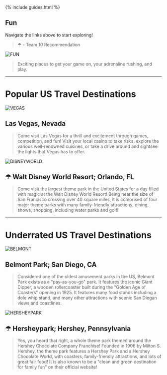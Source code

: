 {% include guides.html %}

## Fun

Navigate the links above to start exploring!

> ☂ - Team 10 Recommendation

![FUN](https://trekbaron.com/wp-content/uploads/2020/08/types-of-roller-coasters-Aug262020-1-min.jpg)

> Exciting places to get your game on, your adrenaline rushing, and play.

---------
# Popular US Travel Destinations

![VEGAS](https://dynamic-media-cdn.tripadvisor.com/media/photo-o/17/01/00/2b/the-strip.jpg?w=600&h=400&s=1)
## Las Vegas, Nevada
> Come visit Las Vegas for a thrill and excitement through games, competition, and fun! Visit your local casino to take risks, explore the various well-renowned cuisines, or take a drive around and sightsee the lights that Vegas has to offer. 

![DISNEYWORLD](https://image.cnbcfm.com/api/v1/image/107037751-1648489954991-gettyimages-1229667455-_RMN0959_2-Edit.jpeg?v=1664308318&w=1920&h=1080)
## ☂ Walt Disney World Resort; Orlando, FL
> Come visit the largest theme park in the United States for a day filled with magic at the Walt Disney World Resort! Being near the size of San Francisco crossing over 40 square miles, it is comprised of four major theme parks with many family-friendly attractions, dining, shows, shopping, including water parks and golf!

---------
# Underrated US Travel Destinations

![BELMONT](https://www.belmontpark.com/wp-content/uploads/2020/07/BelmontPark-aerial_midway_north_edit-scaled.jpg)
## Belmont Park; San Diego, CA
> Considered one of the oldest amusement parks in the US, Belmont Park exists as a "pay-as-you-go" park. It features the iconic Giant Dipper, a wooden rollercoaster built during the "Golden Age of Coasters" opening in 1925. It features many food stands including a dole whip stand, and many other attractions with scenic San Diegan views and coastlines. 
<!-- https://www.huffpost.com/entry/lesser-known-amusement-parks_l_5dcceec7e4b03a7e0294dd61 -->

![HERSHEYPARK](https://nepascene.com/wp-content/uploads/2020/05/Hersheypark-chocolate-characters-carousel-Hershey-Pennsylvania.jpg)
## ☂ Hersheypark; Hershey, Pennsylvania
> Yes, you heard that right, a whole theme park themed around the Hershey Chocolate Company Franchise! Founded in 1906 by Milton S. Hershey, the theme park features a Hershey Park and a Hershey Chocolate World, with coasters, family-friendly attractions, and lots of great fair food! It is also known to be a "clean and green destination for family fun" on their official website!
<!-- https://www.google.com/search?q=Hersheypark&oq=Hersheypark&aqs=chrome..69i57j0i271.230j0j9&sourceid=chrome&ie=UTF-8 -->